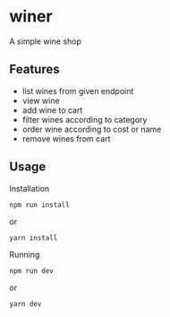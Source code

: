 # winer
A simple wine shop

## Features
- list wines from given endpoint
- view wine
- add wine to cart
- filter wines according to category
- order wine according to cost or name
- remove wines from cart

## Usage
Installation
```
npm run install
```
or 
```
yarn install
```
Running
```
npm run dev
```
or 
```
yarn dev
```
